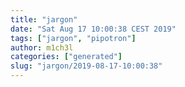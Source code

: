 ```yaml
---
title: "jargon"
date: "Sat Aug 17 10:00:38 CEST 2019"
tags: ["jargon", "pipotron"]
author: m1ch3l
categories: ["generated"]
slug: "jargon/2019-08-17-10:00:38"
---
```



